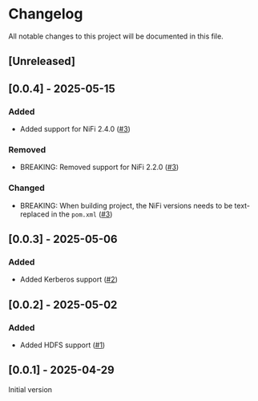# Changelog

All notable changes to this project will be documented in this file.

## [Unreleased]

## [0.0.4] - 2025-05-15

### Added

- Added support for NiFi 2.4.0 ([#3])

### Removed

- BREAKING: Removed support for NiFi 2.2.0 ([#3])

### Changed

- BREAKING: When building project, the NiFi versions needs to be text-replaced in the `pom.xml` ([#3])

[#3]: https://github.com/stackabletech/nifi-iceberg-bundle/pull/3

## [0.0.3] - 2025-05-06

### Added

- Added Kerberos support ([#2])

[#2]: https://github.com/stackabletech/nifi-iceberg-bundle/pull/2

## [0.0.2] - 2025-05-02

### Added

- Added HDFS support ([#1])

[#1]: https://github.com/stackabletech/nifi-iceberg-bundle/pull/1

## [0.0.1] - 2025-04-29

Initial version
